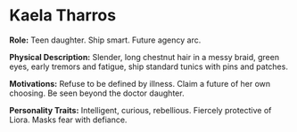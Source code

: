 # Kaela Tharros

**Role:** Teen daughter. Ship smart. Future agency arc.

**Physical Description:** Slender, long chestnut hair in a messy braid, green eyes, early tremors and fatigue, ship standard tunics with pins and patches.

**Motivations:** Refuse to be defined by illness. Claim a future of her own choosing. Be seen beyond the doctor daughter.

**Personality Traits:** Intelligent, curious, rebellious. Fiercely protective of Liora. Masks fear with defiance.
